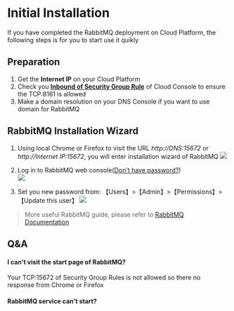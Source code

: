 # Initial Installation

If you have completed the RabbitMQ deployment on Cloud Platform, the following steps is for you to start use it quikly

## Preparation

1. Get the **Internet IP** on your Cloud Platform
2. Check you **[Inbound of Security Group Rule](https://support.websoft9.com/docs/faq/tech-instance.html)** of Cloud Console to ensure the TCP:8161 is allowed
3. Make a domain resolution on your DNS Console if you want to use domain for RabbitMQ

## RabbitMQ Installation Wizard

1. Using local Chrome or Firefox to visit the URL *http://DNS:15672* or *http://Internet IP:15672*, you will enter installation wizard of RabbitMQ
   ![](https://libs.websoft9.com/Websoft9/DocsPicture/zh/rabbitmq/rabbitmq-login-websoft9.png)

2. Log in to RabbitMQ web console([Don't have password?](/stack-accounts.md#rabbitmq))  
   ![](https://libs.websoft9.com/Websoft9/DocsPicture/zh/rabbitmq/rabbitmq-bk-websoft9.png)

3. Set you new password from: 【Users】>【Admin】>【Permissions】>【Update this user】
   ![](https://libs.websoft9.com/Websoft9/DocsPicture/zh/rabbitmq/rabbitmq-pw-websoft9.png)

> More useful RabbitMQ guide, please refer to [RabbitMQ Documentation](https://www.rabbitmq.com/documentation.html)

## Q&A

#### I can't visit the start page of RabbitMQ?

Your TCP:15672 of Security Group Rules is not allowed so there no response from Chrome or Firefox

#### RabbitMQ service can't start? 